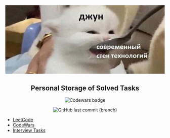 <div align="center">
  <img src="./public/banner.png">

  <h2>Personal Storage of Solved Tasks</h2>
  
  ![Codewars badge](https://www.codewars.com/users/worldspawn/badges/small)

![GitHub last commit (branch)](https://img.shields.io/github/last-commit/worldspawn-web/problems-solved/main)

</div>

- <a href="./leetcode/">LeetCode</a>
- <a href="./codewars/">CodeWars</a>
- <a href="./interview/">Interview Tasks</a>
